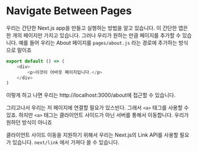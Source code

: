 # Navigate Between Pages

우리는 간단한 Next.js app을 만들고 실행하는 방법을 알고 있습니다. 이 간단한 앱은 한 개의 페이지만 가지고 있습니다. 그러나 우리가 원하는 만큼 페이지를 추가할 수 있습니다. 예를 들어 우리는 About 페이지를 `pages/about.js` 라는 경로에 추가하는 방식으로 말이죠



```javascript
export default () => (
	<div>
		<p>이것이 어바웃 페이지입니다.</p>
	</div>
)
```



이렇게 하고 나면 우리는 http://localhost:3000/about에 접근할 수 있습니다.



그리고나서 우리는 저 페이지에 연결할 필요가 있스빈다. 그래서 `<a>` 태그를 사용할 수 있죠. 하지만 `<a>` 태그는 클라이언트 사이드가 아닌 서버를 통해서 이동합니다. 우리가 원하던 방식이 아니죠



클라이언트 사이드 이동을 지원하기 위해서 우리는 Next.js의 Link  API를 사용할 필요가 있습니다. `next/link` 에서 가져다 쓸 수 있습니다.